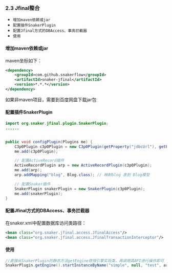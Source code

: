 ### 2.3 Jfinal整合

- `增加maven依赖或jar`
- `配置插件SnakerPlugin`
- `配置Jfinal方式的DBAccess、事务拦截器`
- `使用`

#### 增加maven依赖或jar

maven坐标如下：

```xml
<dependency>
    <groupId>com.github.snakerflow</groupId>
    <artifactId>snaker-jfinal</artifactId>
    <version>*.*.*</version>
</dependency>
```

如果非maven项目，需要到百度网盘下载jar包

#### 配置插件SnakerPlugin

```java
import org.snaker.jfinal.plugin.SnakerPlugin;
......


public void configPlugin(Plugins me) {
    C3p0Plugin c3p0Plugin = new C3p0Plugin(getProperty("jdbcUrl"), getProperty("user"), getProperty("password").trim());
    me.add(c3p0Plugin);

    // 配置ActiveRecord插件
    ActiveRecordPlugin arp = new ActiveRecordPlugin(c3p0Plugin);
    me.add(arp);
    arp.addMapping("blog", Blog.class); // 映射blog 表到 Blog模型

    // 配置Snaker插件
    SnakerPlugin snakerPlugin = new SnakerPlugin(c3p0Plugin);
    me.add(snakerPlugin);
}
```

#### 配置Jfinal方式的DBAccess、事务拦截器

在snaker.xml中配置数据库访问类路径：

```xml
<bean class="org.snaker.jfinal.access.JfinalAccess"/>
<bean class="org.snaker.jfinal.access.JfinalTransactionInterceptor"/>
```

#### 使用

```java
//直接从SnakerPlugin的静态方法getEngine获得引擎实现类，再调用其API进行操作即可
SnakerPlugin.getEngine().startInstanceByName("simple", null, "test", args);
```